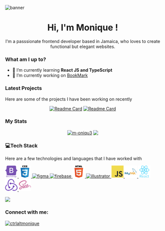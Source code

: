 ![banner](https://user-images.githubusercontent.com/55692227/167329643-4efae56e-c136-4792-8bd9-ea699bc92c58.png)



<h1 align="center">Hi, I'm Monique !</h1>

<p align="center">I'm a passsionate frontend developer based in Jamaica,  who loves to create functional but elegant websites.</p>
 
 ### What am I up to?

- 🌱 I’m currently learning **React JS and TypeScript** 
- 🔭 I’m currently working on [BookMark](https://github.com/m-oniqu3/bookmark)
  

### Latest Projects 

Here are some of the projects I have been working on recently
<!-- 
| [![Readme Card](https://github-readme-stats.vercel.app/api/pin/?username=m-oniqu3&repo=bookmark&theme=gotham)](https://github.com/anuraghazra/github-readme-stats) | [![Readme Card](https://github-readme-stats.vercel.app/api/pin/?username=m-oniqu3&repo=fauna&theme=gotham)](https://github.com/anuraghazra/github-readme-stats) |
| ------------- | ------------- | -->

<div align="center">
 
[![Readme Card](https://github-readme-stats.vercel.app/api/pin/?username=m-oniqu3&repo=bookmark&theme=gotham&hide_border=true)](https://github.com/anuraghazra/github-readme-stats) 
[![Readme Card](https://github-readme-stats.vercel.app/api/pin/?username=m-oniqu3&repo=fauna&theme=gotham&hide_border=true)](https://github.com/anuraghazra/github-readme-stats) 
 
</div>


### My Stats

<!-- | <a href="https://github.com/anuraghazra/github-readme-stats"><img align="center" src="https://github-readme-streak-stats.herokuapp.com/?user=m-oniqu3&theme=gotham" alt="m-oniqu3" /></a> | <a href="https://github.com/anuraghazra/convoychat"> <img align="center" src="https://github-readme-stats.vercel.app/api?username=m-oniqu3&theme=gotham&show_icons=true" /></a> |
| ------------- | ------------- | -->

<div align="center">
 
<a href="https://github.com/anuraghazra/github-readme-stats"><img align="center" src="https://github-readme-streak-stats.herokuapp.com/?user=m-oniqu3&theme=gotham&hide_border=true" alt="m-oniqu3" /></a> <a href="https://github.com/anuraghazra/convoychat"> <img align="center" src="https://github-readme-stats.vercel.app/api?username=m-oniqu3&theme=gotham&show_icons=true&hide_border=true" /></a>
 
</div>




### 💻Tech Stack

Here are a few technologies and languages that I have worked with
<p align="left"> <a href="https://getbootstrap.com" target="_blank" rel="noreferrer"> <img src="https://raw.githubusercontent.com/devicons/devicon/master/icons/bootstrap/bootstrap-plain-wordmark.svg" alt="bootstrap" width="40" height="40"/> </a> <a href="https://www.w3schools.com/css/" target="_blank" rel="noreferrer"> <img src="https://raw.githubusercontent.com/devicons/devicon/master/icons/css3/css3-original-wordmark.svg" alt="css3" width="40" height="40"/> </a> <a href="https://www.figma.com/" target="_blank" rel="noreferrer"> <img src="https://www.vectorlogo.zone/logos/figma/figma-icon.svg" alt="figma" width="40" height="40"/> </a> <a href="https://firebase.google.com/" target="_blank" rel="noreferrer"> <img src="https://www.vectorlogo.zone/logos/firebase/firebase-icon.svg" alt="firebase" width="40" height="40"/> </a> <a href="https://www.w3.org/html/" target="_blank" rel="noreferrer"> <img src="https://raw.githubusercontent.com/devicons/devicon/master/icons/html5/html5-original-wordmark.svg" alt="html5" width="40" height="40"/> </a> <a href="https://www.adobe.com/in/products/illustrator.html" target="_blank" rel="noreferrer"> <img src="https://www.vectorlogo.zone/logos/adobe_illustrator/adobe_illustrator-icon.svg" alt="illustrator" width="40" height="40"/> </a> <a href="https://developer.mozilla.org/en-US/docs/Web/JavaScript" target="_blank" rel="noreferrer"> <img src="https://raw.githubusercontent.com/devicons/devicon/master/icons/javascript/javascript-original.svg" alt="javascript" width="40" height="40"/> </a> <a href="https://www.mysql.com/" target="_blank" rel="noreferrer"> <img src="https://raw.githubusercontent.com/devicons/devicon/master/icons/mysql/mysql-original-wordmark.svg" alt="mysql" width="40" height="40"/> </a> <a href="https://reactjs.org/" target="_blank" rel="noreferrer"> <img src="https://raw.githubusercontent.com/devicons/devicon/master/icons/react/react-original-wordmark.svg" alt="react" width="40" height="40"/> </a> <a href="https://redux.js.org" target="_blank" rel="noreferrer"> <img src="https://raw.githubusercontent.com/devicons/devicon/master/icons/redux/redux-original.svg" alt="redux" width="40" height="40"/> </a> <a href="https://sass-lang.com" target="_blank" rel="noreferrer"> <img src="https://raw.githubusercontent.com/devicons/devicon/master/icons/sass/sass-original.svg" alt="sass" width="40" height="40"/> </a> </p> 



<a href="https://github.com/anuraghazra/convoychat">
  <img align="center" src="https://github-readme-stats.vercel.app/api/top-langs/?username=m-oniqu3&theme=gotham&layout=compact&hide=python" />
</a>


<h3 align="left">Connect with me:</h3>
<p align="left">
<a href="https://twitter.com/ctrlaltmonique" target="blank"><img align="center" src="https://raw.githubusercontent.com/rahuldkjain/github-profile-readme-generator/master/src/images/icons/Social/twitter.svg" alt="ctrlaltmonique" height="30" width="40" /></a>  
</p>





<!--
**m-oniqu3/m-oniqu3** is a ✨ _special_ ✨ repository because its `README.md` (this file) appears on your GitHub profile.

Here are some ideas to get you started:

- 🔭 I’m currently working on ...
- 🌱 I’m currently learning ...
- 👯 I’m looking to collaborate on ...
- 🤔 I’m looking for help with ...
- 💬 Ask me about ...
- 📫 How to reach me: ...
- 😄 Pronouns: ...
- ⚡ Fun fact: ...
-->

